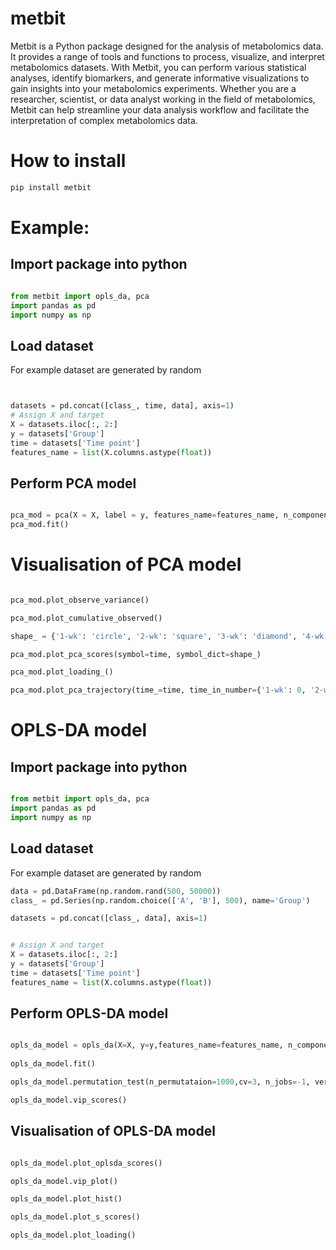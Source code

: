 # metbit

Metbit is a Python package designed for the analysis of metabolomics data. It provides a range of tools and functions to process, visualize, and interpret metabolomics datasets. With Metbit, you can perform various statistical analyses, identify biomarkers, and generate informative visualizations to gain insights into your metabolomics experiments. Whether you are a researcher, scientist, or data analyst working in the field of metabolomics, Metbit can help streamline your data analysis workflow and facilitate the interpretation of complex metabolomics data.


# How to install

```bash
pip install metbit
```

# Example:

## Import package into python

```python

from metbit import opls_da, pca
import pandas as pd
import numpy as np
```

## Load dataset
For example dataset are generated by random

```python


datasets = pd.concat([class_, time, data], axis=1)
# Assign X and target
X = datasets.iloc[:, 2:]
y = datasets['Group']
time = datasets['Time point']
features_name = list(X.columns.astype(float))
```

## Perform PCA model
```python

pca_mod = pca(X = X, label = y, features_name=features_name, n_components=2, scale='pareto', random_state=42, test_size=0.3)
pca_mod.fit()

```

# Visualisation of PCA model

```python

pca_mod.plot_observe_variance()

pca_mod.plot_cumulative_observed()

shape_ = {'1-wk': 'circle', '2-wk': 'square', '3-wk': 'diamond', '4-wk': 'cross'}

pca_mod.plot_pca_scores(symbol=time, symbol_dict=shape_)

pca_mod.plot_loading_()

pca_mod.plot_pca_trajectory(time_=time, time_in_number={'1-wk': 0, '2-wk': 1, '3-wk': 2, '4-wk': 3}, color_dict={'A': '#636EFA', 'B': '#EF553B', 'C': '#00CC96'}, symbol_dict=shape_)

```


# OPLS-DA model

## Import package into python

```python

from metbit import opls_da, pca
import pandas as pd
import numpy as np
```

## Load dataset
For example dataset are generated by random

```python
data = pd.DataFrame(np.random.rand(500, 50000))
class_ = pd.Series(np.random.choice(['A', 'B'], 500), name='Group')

datasets = pd.concat([class_, data], axis=1)


# Assign X and target
X = datasets.iloc[:, 2:]
y = datasets['Group']
time = datasets['Time point']
features_name = list(X.columns.astype(float))
```

## Perform OPLS-DA model

```python

opls_da_model = opls_da(X=X, y=y,features_name=features_name, n_components=2, scale='pareto', kfold=3, estimator='opls', random_state=42):
        
opls_da_model.fit()

opls_da_model.permutation_test(n_permutataion=1000,cv=3, n_jobs=-1, verbose=10)

opls_da_model.vip_scores()


```


## Visualisation of OPLS-DA model


```python

opls_da_model.plot_oplsda_scores()

opls_da_model.vip_plot()

opls_da_model.plot_hist()

opls_da_model.plot_s_scores()

opls_da_model.plot_loading()

```

